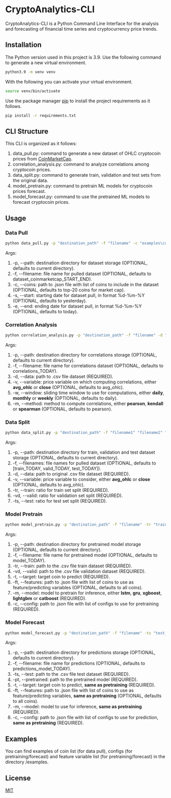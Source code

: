 # CryptoAnalytics-CLI

CryptoAnalytics-CLI is a Python Command Line Interface for the analysis and forecasting of financial time series and cryptocurrency price trends.

## Installation

The Python version used in this project is 3.9. Use the following command to generate a new virtual environment.

```bash
python3.9 -m venv venv
```

With the following you can activate your virtual environment.

```bash
source venv/bin/activate
```

Use the package manager [pip](https://pip.pypa.io/en/stable/) to install the project requirements as it follows.

```bash
pip install -r requirements.txt
```

## CLI Structure
This CLI is organized as it follows:

1. data_pull.py: command to generate a new dataset of OHLC cryptocoin prices from [CoinMarketCap](https://coinmarketcap.com/CoinMarketCap).
2. correlation_analysis.py: command to analyze correlations among cryptocoin prices.
3. data_split.py: command to generate train, validation and test sets from the original data.
4. model_pretrain.py: command to pretrain ML models for cryptocoin prices forecast.
5. model_forecast.py: command to use the pretrained ML models to forecast cryptocoin prices.

## Usage
### Data Pull

```bash
python data_pull.py -p "destination_path" -f "filename" -c "examples\coins.json" -s "01-01-2020" -e "01-01-2022"
```
Args:
1. -p, --path: destination directory for dataset storage (OPTIONAL, defaults to current directory).
2. -f, --filename: file name for pulled dataset (OPTIONAL, defaults to dataset_coinmarketcap_START_END).
3. -c, --coins: path to .json file with list of coins to include in the dataset (OPTIONAL, defaults to top-20 coins for market cap).
4. -s, --start: starting date for dataset pull, in format %d-%m-%Y (OPTIONAL, defaults to yesterday).
5. -e, --end: ending date for dataset pull, in format %d-%m-%Y (OPTIONAL, defaults to today).

### Correlation Analysis

```bash
python correlation_analysis.py -p "destination_path" -f "filename" -d "data_path" -v "avg_ohlc" -w "daily" -m "pearson"
```
Args:
1. -p, --path: destination directory for correlations storage (OPTIONAL, defaults to current directory).
2. -f, --filename: file name for correlations dataset (OPTIONAL, defaults to correlations_TODAY).
3. -d, --data: path to .csv file dataset (REQUIRED).
4. -v, --variable: price variable on which computing correlations, either **avg_ohlc** or **close** (OPTIONAL, defaults to avg_ohlc).
5. -w, --window: sliding time window to use for computations, either **daily**, **monthly** or **weekly** (OPTIONAL, defaults to daily).
6. -m, --method: method to compute correlations, either **pearson**, **kendall** or **spearman** (OPTIONAL, defaults to pearson).

### Data Split

```bash
python data_split.py -p "destination_path" -f "filename1" "filename2" "filename3" -d "data_path" -v "avg_ohlc" -tr 0.8 -vd 0.1 -ts 0.1
```
Args:
1. -p, --path: destination directory for train, validation and test dataset storage (OPTIONAL, defaults to current directory).
2. -f, --filenames: file names for pulled dataset (OPTIONAL, defaults to [train_TODAY, valid_TODAY, test_TODAY]).
3. -d, --data: path to original .csv file dataset (REQUIRED).
4. -v, --variable: price variable to consider, either **avg_ohlc** or **close** (OPTIONAL, defaults to avg_ohlc).
5. -tr, --train: ratio for train set split (REQUIRED).
6. -vd, --valid: ratio for validation set split (REQUIRED).
7. -ts, --test: ratio for test set split (REQUIRED).

### Model Pretrain

```bash
python model_pretrain.py -p "destination_path" -f "filename" -tr "train_path" -vd "valid_path" -t "btc" -ft "examples\features.json" -m "lstm" -c "examples\config_nn.json"
```
Args:
1. -p, --path: destination directory for pretrained model storage (OPTIONAL, defaults to current directory).
2. -f, --filename: file name for pretrained model (OPTIONAL, defaults to model_TODAY).
3. -tr, --train: path to the .csv file train dataset (REQUIRED).
4. -vd, --valid: path to the .csv file validation dataset (REQUIRED).
5. -t, --target: target coin to predict (REQUIRED).
6. -ft, --features: path to .json file with list of coins to use as feature/predicting variables (OPTIONAL, defaults to all coins).
7. -m, --model: model to pretrain for inference, either **lstm**, **gru**, **xgboost**, **lightgbm** or **catboost** (REQUIRED).
8. -c, --config: path to .json file with list of configs to use for pretraining (REQUIRED).

### Model Forecast

```bash
python model_forecast.py -p "destination_path" -f "filename" -ts "test_path" -pt "pretrained_path" -t "btc" -ft "examples\features.json" -m "lstm" -c "examples\config_nn.json"
```
Args:
1. -p, --path: destination directory for predictions storage (OPTIONAL, defaults to current directory).
2. -f, --filename: file name for predictions (OPTIONAL, defaults to predictions_model_TODAY).
3. -ts, --test: path to the .csv file test dataset (REQUIRED).
4. -pt, --pretrained: path to the pretrained model (REQUIRED).
5. -t, --target: target coin to predict, **same as pretraining** (REQUIRED).
6. -ft, --features: path to .json file with list of coins to use as feature/predicting variables, **same as pretraining** (OPTIONAL, defaults to all coins).
7. -m, --model: model to use for inference, **same as pretraining** (REQUIRED).
8. -c, --config: path to .json file with list of configs to use for prediction, **same as pretraining** (REQUIRED).

## Examples
You can find examples of coin list (for data pull), configs (for pretraining/forecast) and feature variable list (for pretraining/forecast) in the directory /examples.

## License
[MIT](https://choosealicense.com/licenses/mit/)